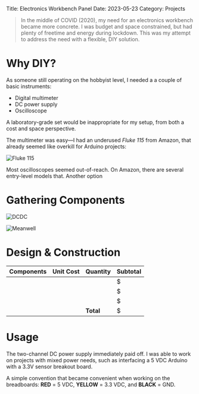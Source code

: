 Title: Electronics Workbench Panel
Date: 2023-05-23
Category: Projects

> In the middle of COVID (2020), my need for an electronics workbench became more concrete. I was budget and space constrained, but had plenty of freetime and energy during lockdown. This was my attempt to address the need with a flexible, DIY solution. 

# Why DIY?

As someone still operating on the hobbyist level, I needed a a couple of basic instruments:

- Digital multimeter
- DC power supply
- Oscilloscope

A laboratory-grade set would be inappropriate for my setup, from both a cost and space perspective.

The multimeter was easy—I had an underused *Fluke 115* from Amazon, that already seemed like overkill for Arduino projects:

![Fluke 115](images/fluke_115.jpg)

Most oscilloscopes seemed out-of-reach. On Amazon, there are several entry-level models that. Another option 

# Gathering Components

![DCDC](images/uctronics_dcdc_converter.jpg)

![Meanwell](images/meanwell_edr_120_24.jpg)


# Design & Construction

| **Components** | **Unit Cost** | **Quantity** | **Subtotal** |
|:--------------:|:-------------:|--------------|--------------|
|                |               |              | $            |
|                |               |              | $            |
|                |               |              | $            |
|                |               | **Total**    | $            |

# Usage

The two-channel DC power supply immediately paid off. I was able to work on projects with mixed power needs, such as interfacing a 5 VDC Arduino with a 3.3V sensor breakout board. 

A simple convention that became convenient when working on the breadboards:
**RED** = 5 VDC, **YELLOW** = 3.3 VDC, and **BLACK** = GND.
